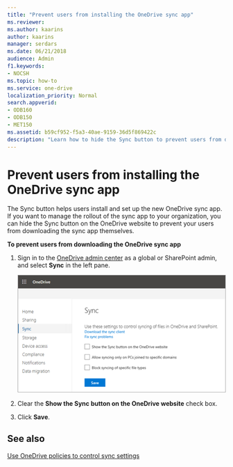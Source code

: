 ```yaml
---
title: "Prevent users from installing the OneDrive sync app"
ms.reviewer: 
ms.author: kaarins
author: kaarins
manager: serdars
ms.date: 06/21/2018
audience: Admin
f1.keywords:
- NOCSH
ms.topic: how-to
ms.service: one-drive
localization_priority: Normal
search.appverid:
- ODB160
- ODB150
- MET150
ms.assetid: b59cf952-f5a3-40ae-9159-36d5f869422c
description: "Learn how to hide the Sync button to prevent users from downloading and installing the new OneDrive sync app."
---
```


# Prevent users from installing the OneDrive sync app

The Sync button helps users install and set up the new OneDrive sync app. If you want to manage the rollout of the sync app to your organization, you can hide the Sync button on the OneDrive website to prevent your users from downloading the sync app themselves.
  
 **To prevent users from downloading the OneDrive sync app**
  
1. Sign in to the [OneDrive admin center](https://admin.onedrive.com) as a global or SharePoint admin, and select **Sync** in the left pane.
    
    ![The Sync page of the OneDrive admin center](media/preventinstallation.png)
  
2. Clear the **Show the Sync button on the OneDrive website** check box.
    
3. Click **Save**.
    
## See also

[Use OneDrive policies to control sync settings](use-group-policy.md)
